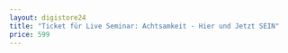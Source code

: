 ```yaml
---
layout: digistore24
title: "Ticket für Live Seminar: Achtsamkeit - Hier und Jetzt SEIN"
price: 599
---
```

